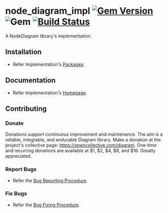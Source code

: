 # node_diagram_impl [![Gem Version](https://badge.fury.io/rb/node_diagram_impl.svg)](https://badge.fury.io/rb/node_diagram_impl) ![Gem](https://img.shields.io/gem/dt/node_diagram_impl) [![Build Status](https://travis-ci.com/Diligent-Software-LLC/node_diagram_impl.svg?branch=master)](https://travis-ci.com/Diligent-Software-LLC/node_diagram_impl)

A NodeDiagram library's implementation.

## Installation

- Refer Implementation's 
[Packages](https://docs.diligentsoftware.org/diagram-1/node/packages#implementation).

## Documentation

- Refer Implementation's 
[Homepage](https://docs.diligentsoftware.org/diagram-1/node/implementation).

## Contributing

### Donate

Donations support continuous improvement and maintenance. The aim is a reliable,
integrable, and endurable Diagram library. Make a donation at the project's 
collective page: https://opencollective.com/diagram. One-time and recurring 
donations are available at $1, $2, $4, $8, and $16. Greatly appreciated.

### Report Bugs

- Refer the 
[Bug Reporting Procedure](https://github.com/Diligent-Software-LLC/node_diagram_impl/issues/1).

### Fix Bugs

- Refer the 
[Bug Fixing Procedure](https://github.com/Diligent-Software-LLC/node_diagram_impl/issues/2).
